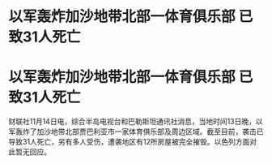# 以军轰炸加沙地带北部一体育俱乐部 已致31人死亡

# 以军轰炸加沙地带北部一体育俱乐部 已致31人死亡

财联社11月14日电，综合半岛电视台和巴勒斯坦通讯社消息，当地时间13日晚，以军轰炸了加沙地带北部贾巴利亚市一家体育俱乐部及周边区域。截至目前，袭击已导致31人死亡，另有多人受伤，遭袭地区有12所房屋被完全摧毁。以色列方面对此暂无回应。

